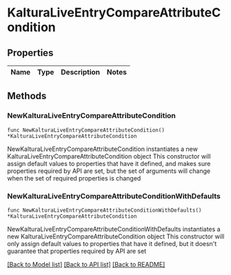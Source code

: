# KalturaLiveEntryCompareAttributeCondition

## Properties

Name | Type | Description | Notes
------------ | ------------- | ------------- | -------------

## Methods

### NewKalturaLiveEntryCompareAttributeCondition

`func NewKalturaLiveEntryCompareAttributeCondition() *KalturaLiveEntryCompareAttributeCondition`

NewKalturaLiveEntryCompareAttributeCondition instantiates a new KalturaLiveEntryCompareAttributeCondition object
This constructor will assign default values to properties that have it defined,
and makes sure properties required by API are set, but the set of arguments
will change when the set of required properties is changed

### NewKalturaLiveEntryCompareAttributeConditionWithDefaults

`func NewKalturaLiveEntryCompareAttributeConditionWithDefaults() *KalturaLiveEntryCompareAttributeCondition`

NewKalturaLiveEntryCompareAttributeConditionWithDefaults instantiates a new KalturaLiveEntryCompareAttributeCondition object
This constructor will only assign default values to properties that have it defined,
but it doesn't guarantee that properties required by API are set


[[Back to Model list]](../README.md#documentation-for-models) [[Back to API list]](../README.md#documentation-for-api-endpoints) [[Back to README]](../README.md)


